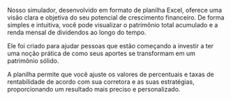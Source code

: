 Nosso simulador, desenvolvido em formato de planilha Excel, oferece uma visão clara e objetiva do seu potencial de crescimento financeiro. De forma simples e intuitiva, você pode visualizar o patrimônio total acumulado e a renda mensal de dividendos ao longo do tempo.

Ele foi criado para ajudar pessoas que estão começando a investir a ter uma noção prática de como seus aportes se transformam em um patrimônio sólido.

A planilha permite que você ajuste os valores de percentuais e taxas de rentabilidade de acordo com sua corretora e as suas estratégias, proporcionando um resultado mais preciso e personalizado.
